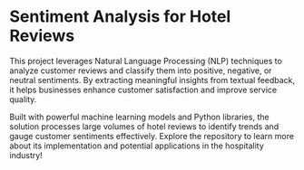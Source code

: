 # Sentiment Analysis for Hotel Reviews
This project leverages Natural Language Processing (NLP) techniques to analyze customer reviews and classify them into positive, negative, or neutral sentiments. By extracting meaningful insights from textual feedback, it helps businesses enhance customer satisfaction and improve service quality.

Built with powerful machine learning models and Python libraries, the solution processes large volumes of hotel reviews to identify trends and gauge customer sentiments effectively. Explore the repository to learn more about its implementation and potential applications in the hospitality industry!

